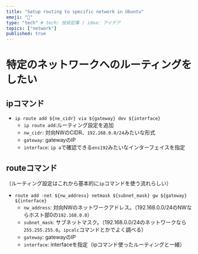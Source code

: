 ```yaml
---
title: "Setup routing to specific network in Ubuntu"
emoji: "🐡"
type: "tech" # tech: 技術記事 / idea: アイデア
topics: ["network"]
published: true
---
```


# 特定のネットワークへのルーティングをしたい

## ipコマンド
- `ip route add ${ne_cidr} via ${gateway} dev ${interface}`
  - `ip route add`:ルーティング設定を追加
  - `nw_cidr`: 対向NWのCIDR、`192.168.0.0/24`みたいな形式
  - `gateway`: gatewayのIP
  - `interface`: `ip a`で確認できる`ens192`みたいなインターフェイスを指定

## routeコマンド

（ルーティング設定はこれから基本的に`ip`コマンドを使う流れらしい）
- `route add -net ${nw_address} netmask ${subnet_mask} gw ${gateway} ${interface}`
  - `nw_address`: 対向NWのネットワークアドレス。（192.168.0.0/24のNWならホスト部0の`192.168.0.0`）
  - `subnet_mask`: サブネットマスク。（192.168.0.0/24のネットワークなら`255.255.255.0`。`ipcalc`コマンドとかでよく調べる）
  - `gateway`: gatewayのIP
  - `interface`: interfaceを指定（ipコマンド使ったルーティングと一緒）

